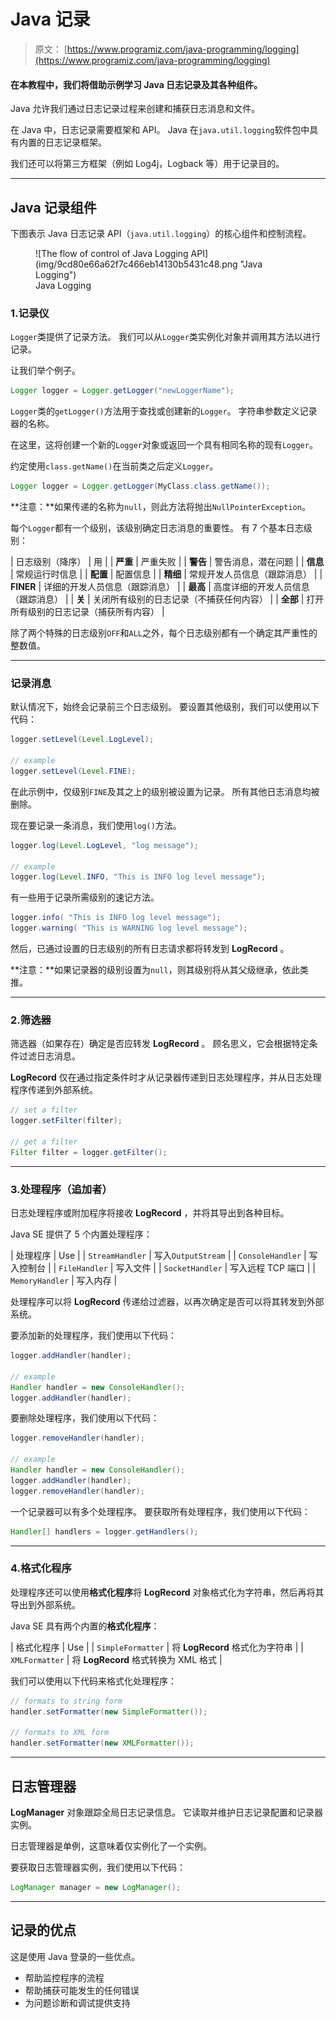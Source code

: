 # Java 记录

> 原文： [https://www.programiz.com/java-programming/logging](https://www.programiz.com/java-programming/logging)

#### 在本教程中，我们将借助示例学习 Java 日志记录及其各种组件。

Java 允许我们通过日志记录过程来创建和捕获日志消息和文件。

在 Java 中，日志记录需要框架和 API。 Java 在`java.util.logging`软件包中具有内置的日志记录框架。

我们还可以将第三方框架（例如 Log4j，Logback 等）用于记录目的。

* * *

## Java 记录组件

下图表示 Java 日志记录 API（`java.util.logging`）的核心组件和控制流程。

<figure>![The flow of control of Java Logging API](img/9cd80e66a62f7c466eb14130b5431c48.png "Java Logging")

<figcaption>Java Logging</figcaption>

</figure>

### 1.记录仪

`Logger`类提供了记录方法。 我们可以从`Logger`类实例化对象并调用其方法以进行记录。

让我们举个例子。

```java
Logger logger = Logger.getLogger("newLoggerName"); 
```

`Logger`类的`getLogger()`方法用于查找或创建新的`Logger`。 字符串参数定义记录器的名称。

在这里，这将创建一个新的`Logger`对象或返回一个具有相同名称的现有`Logger`。

约定使用`class.getName()`在当前类之后定义`Logger`。

```java
Logger logger = Logger.getLogger(MyClass.class.getName()); 
```

**注意：**如果传递的名称为`null`，则此方法将抛出`NullPointerException`。

每个`Logger`都有一个级别，该级别确定日志消息的重要性。 有 7 个基本日志级别：

| 日志级别（降序） | 用 |
| **严重** | 严重失败 |
| **警告** | 警告消息，潜在问题 |
| **信息** | 常规运行时信息 |
| **配置** | 配置信息 |
| **精细** | 常规开发人员信息（跟踪消息） |
| **FINER** | 详细的开发人员信息（跟踪消息） |
| **最高** | 高度详细的开发人员信息（跟踪消息） |
| **关** | 关闭所有级别的日志记录（不捕获任何内容） |
| **全部** | 打开所有级别的日志记录（捕获所有内容） |

除了两个特殊的日志级别`OFF`和`ALL`之外，每个日志级别都有一个确定其严重性的整数值。

* * *

### 记录消息

默认情况下，始终会记录前三个日志级别。 要设置其他级别，我们可以使用以下代码：

```java
logger.setLevel(Level.LogLevel);

// example
logger.setLevel(Level.FINE); 
```

在此示例中，仅级别`FINE`及其之上的级别被设置为记录。 所有其他日志消息均被删除。

现在要记录一条消息，我们使用`log()`方法。

```java
logger.log(Level.LogLevel, "log message");

// example
logger.log(Level.INFO, "This is INFO log level message"); 
```

有一些用于记录所需级别的速记方法。

```java
logger.info( "This is INFO log level message");
logger.warning( "This is WARNING log level message"); 
```

然后，已通过设置的日志级别的所有日志请求都将转发到 **LogRecord** 。

**注意：**如果记录器的级别设置为`null`，则其级别将从其父级继承，依此类推。

* * *

### 2.筛选器

筛选器（如果存在）确定是否应转发 **LogRecord** 。 顾名思义，它会根据特定条件过滤日志消息。

**LogRecord** 仅在通过指定条件时才从记录器传递到日志处理程序，并从日志处理程序传递到外部系统。

```java
// set a filter
logger.setFilter(filter);

// get a filter
Filter filter = logger.getFilter(); 
```

* * *

### 3.处理程序（追加者）

日志处理程序或附加程序将接收 **LogRecord** ，并将其导出到各种目标。

Java SE 提供了 5 个内置处理程序：

| 处理程序 | Use |
| `StreamHandler` | 写入`OutputStream` |
| `ConsoleHandler` | 写入控制台 |
| `FileHandler` | 写入文件 |
| `SocketHandler` | 写入远程 TCP 端口 |
| `MemoryHandler` | 写入内存 |

处理程序可以将 **LogRecord** 传递给过滤器，以再次确定是否可以将其转发到外部系统。

要添加新的处理程序，我们使用以下代码：

```java
logger.addHandler(handler);

// example
Handler handler = new ConsoleHandler();
logger.addHandler(handler); 
```

要删除处理程序，我们使用以下代码：

```java
logger.removeHandler(handler);

// example
Handler handler = new ConsoleHandler();
logger.addHandler(handler);
logger.removeHandler(handler); 
```

一个记录器可以有多个处理程序。 要获取所有处理程序，我们使用以下代码：

```java
Handler[] handlers = logger.getHandlers(); 
```

* * *

### 4.格式化程序

处理程序还可以使用**格式化程序**将 **LogRecord** 对象格式化为字符串，然后再将其导出到外部系统。

Java SE 具有两个内置的**格式化程序**：

| 格式化程序 | Use |
| `SimpleFormatter` | 将 **LogRecord** 格式化为字符串 |
| `XMLFormatter` | 将 **LogRecord** 格式转换为 XML 格式 |

我们可以使用以下代码来格式化处理程序：

```java
// formats to string form
handler.setFormatter(new SimpleFormatter());

// formats to XML form
handler.setFormatter(new XMLFormatter()); 
```

* * *

## 日志管理器

**LogManager** 对象跟踪全局日志记录信息。 它读取并维护日志记录配置和记录器实例。

日志管理器是单例，这意味着仅实例化了一个实例。

要获取日志管理器实例，我们使用以下代码：

```java
LogManager manager = new LogManager(); 
```

* * *

## 记录的优点

这是使用 Java 登录的一些优点。

*   帮助监控程序的流程
*   帮助捕获可能发生的任何错误
*   为问题诊断和调试提供支持
